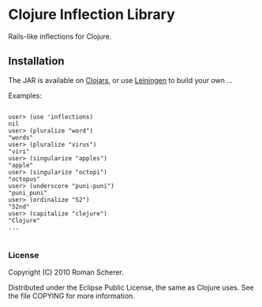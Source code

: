 # Clojure Inflection Library

Rails-like inflections for Clojure.

## Installation

The JAR is available on [Clojars](http://clojars.org/inflections), or use
[Leiningen](http://github.com/technomancy/leiningen) to build your own
...

Examples:
<pre>
<code>
user> (use 'inflections)
nil
user> (pluralize "word")
"words"
user> (pluralize "virus")
"viri"
user> (singularize "apples")
"apple"
user> (singularize "octopi")
"octopus"
user> (underscore "puni-puni")
"puni_puni"
user> (ordinalize "52")
"52nd"
user> (capitalize "clojure")
"Clojure"
...
</code>
</pre>

### License

Copyright (C) 2010 Roman Scherer.

Distributed under the Eclipse Public License, the same as Clojure
uses. See the file COPYING for more information.

